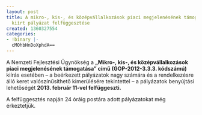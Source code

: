```yaml
---
layout: post
title: A mikro-, kis-, és középvállalkozások piaci megjelenésének támogatása érdekében
  kiírt pályázat felfüggesztése
created: 1360327554
categories:
- !binary |-
  cMOhbHnDoXphdA==
---
```

<p>A Nemzeti Fejlesztési Ügynökség a <strong>„Mikro-, kis-, és középvállalkozások piaci megjelenésének támogatása” című (GOP-2012-3.3.3. kódszámú)</strong> kiírás esetében – a beérkezett pályázatok nagy számára és a rendelkezésre álló keret valószínűsíthető kimerülésére tekintettel – a pályázatok benyújtási lehetőségét <strong>2013. február 11-vel felfüggeszti.</strong></p><p>A felfüggesztés napján 24 óráig postára adott pályázatokat még érkeztetjük.</p>
